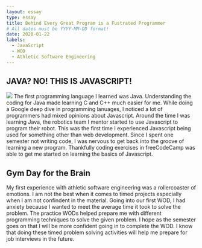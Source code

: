 ```yaml
---
layout: essay
type: essay
title: Behind Every Great Program is a Fustrated Programmer 
# All dates must be YYYY-MM-DD format!
date: 2020-01-22
labels:
  - JavaScript 
  - WOD 
  - Athletic Software Engineering 
---
```


## JAVA? NO! THIS IS JAVASCRIPT! 
<img class="ui image" src="{{ site.baseurl }}/images/Javascript.png">
The first programming language I learned was Java. Understanding the coding for Java made learning C and C++ much easier for me. While doing a Google deep dive in programming lanuages, I noticed a lot of programmers had mixed opinions about Javascript. Around the time I was learning Java, the robotics team I mentor started to use Javascript to program their robot. This was the first time I experienced Javascript being used for something other than web development. Since I spent one semester not writing code, I was nervous to get back into the groove of learning a new program. Thankfully coding exercises in freeCodeCamp was able to get me started on learning the basics of Javascript. 

## Gym Day for the Brain 
My first experience with athletic software engineering was a rollercoaster of emotions. I am not the best when it comes to timed projects especially when I am not confindent in the material. Going into our first WOD, I had anxiety because I wanted to meet the average time it took to solve the problem. The practice WODs helped prepare me with different programming techniques to solve the given problem. I hope as the semester goes on that I will be more confident going in to complete the WOD. I know that doing these timed problem solving activities will help me prepare for job interviews in the future. 
